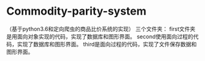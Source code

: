 # Commodity-parity-system
（基于python3.6和定向爬虫的商品比价系统的实现）
三个文件夹：
first文件夹是用面向对象实现的代码，实现了数据库和图形界面。
second使用面向过程的代码，实现了数据库和图形界面。
third是面向过程的代码，实现了文件保存数据和图形界面。
